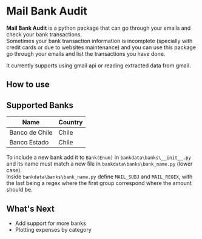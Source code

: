 # Mail Bank Audit

**Mail Bank Audit** is a python package that can go through
your emails and check your bank transactions.  
Sometimes your bank transaction information is incomplete
(specially with credit cards or due to websites maintenance) 
and you can use this package go through your emails and list 
the transactions you have done.  


It currently supports using gmail api or reading extracted 
data from gmail.


## How to use


## Supported Banks

| Name | Country | 
| ---  | ------- |
| Banco de Chile | Chile | 
| Banco Estado   | Chile |

To include a new bank add it to `Bank(Enum)` in `bankdata\banks\__init__.py`
and its name must match a new file in `bankdata\banks\bank_name.py` (lower case).  
Inside `bankdata\banks\bank_name.py` define `MAIL_SUBJ` and `MAIL_REGEX`, with the 
last being a regex where the first group correspond where the amount should be.

## What's Next
* Add support for more banks
* Plotting expenses by category

